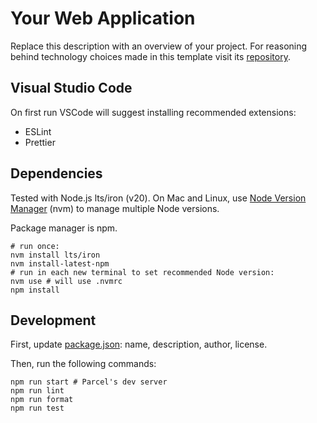 # Your Web Application
Replace this description with an overview of your project. For reasoning behind
technology choices made in this template visit its
[repository](https://github.com/hidarikani/comprehensive-react-template).

## Visual Studio Code
On first run VSCode will suggest installing recommended extensions:
- ESLint
- Prettier

## Dependencies
Tested with Node.js lts/iron (v20). On Mac and Linux, use
[Node Version Manager](https://github.com/nvm-sh/nvm) (nvm) to manage multiple
Node versions.

Package manager is npm.

```shell
# run once:
nvm install lts/iron
nvm install-latest-npm
# run in each new terminal to set recommended Node version:
nvm use # will use .nvmrc
npm install
```
## Development
First, update [package.json](package.json): name, description, author, license.

Then, run the following commands:

```shell
npm run start # Parcel's dev server
npm run lint
npm run format
npm run test
```